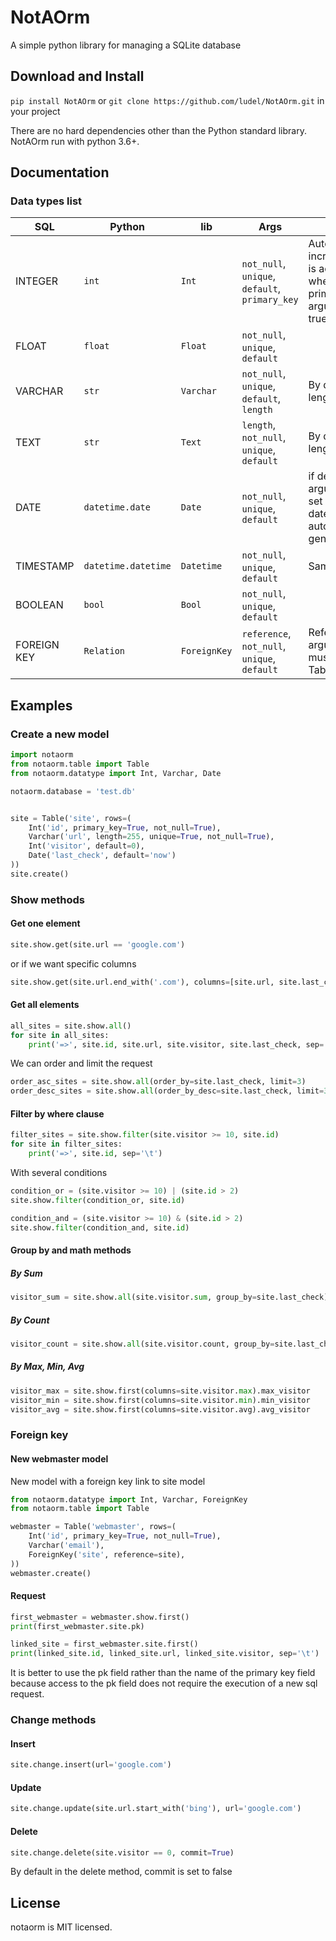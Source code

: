 # NotAOrm
A simple python library for managing a SQLite database


## Download and Install
`pip install NotAOrm` or `git clone https://github.com/ludel/NotAOrm.git` in your project

There are no hard dependencies other than the Python standard library. NotAOrm run with python 3.6+.

## Documentation

### Data types list
SQL | Python | lib | Args | Note
--- | --- | --- | --- | ---
INTEGER | `int` | `Int` |  `not_null`, `unique`, `default`, `primary_key` | Automatic incrementation is activated when the primary_key argument is true
FLOAT | `float` | `Float` | `not_null`, `unique`, `default`
VARCHAR | `str` | `Varchar` | `not_null`, `unique`, `default`, `length` | By default length is 255
TEXT | `str` | `Text` | `length`, `not_null`, `unique`, `default` | By default length is 5000
DATE | `datetime.date` | `Date` | `not_null`, `unique`, `default` | if default argument is set to `now`, the date will be automatically generate  
TIMESTAMP | `datetime.datetime` | `Datetime` | `not_null`, `unique`, `default` | Same as `Date`
BOOLEAN | `bool` | `Bool` | `not_null`, `unique`, `default`
FOREIGN KEY | `Relation` | `ForeignKey` | `reference`, `not_null`, `unique`, `default` | Reference argument must be a Table object

## Examples

### Create a new model
```python
import notaorm
from notaorm.table import Table
from notaorm.datatype import Int, Varchar, Date

notaorm.database = 'test.db'


site = Table('site', rows=(
    Int('id', primary_key=True, not_null=True),
    Varchar('url', length=255, unique=True, not_null=True),
    Int('visitor', default=0),
    Date('last_check', default='now')
))
site.create()
```

### Show methods

#### Get one element
```python
site.show.get(site.url == 'google.com')
```
or if we want specific columns
```python
site.show.get(site.url.end_with('.com'), columns=[site.url, site.last_check])
```

#### Get all elements
```python
all_sites = site.show.all()
for site in all_sites:
    print('=>', site.id, site.url, site.visitor, site.last_check, sep='\t')
```

We can order and limit the request

```python
order_asc_sites = site.show.all(order_by=site.last_check, limit=3)
order_desc_sites = site.show.all(order_by_desc=site.last_check, limit=3)
```

#### Filter by where clause
```python
filter_sites = site.show.filter(site.visitor >= 10, site.id)
for site in filter_sites:
    print('=>', site.id, sep='\t')
```

With several conditions
```python
condition_or = (site.visitor >= 10) | (site.id > 2)
site.show.filter(condition_or, site.id)

condition_and = (site.visitor >= 10) & (site.id > 2)
site.show.filter(condition_and, site.id)
```

#### Group by and math methods
##### By Sum
```python
visitor_sum = site.show.all(site.visitor.sum, group_by=site.last_check)
```
##### By Count
```python
visitor_count = site.show.all(site.visitor.count, group_by=site.last_check)
```
##### By Max, Min, Avg
```python
visitor_max = site.show.first(columns=site.visitor.max).max_visitor
visitor_min = site.show.first(columns=site.visitor.min).min_visitor
visitor_avg = site.show.first(columns=site.visitor.avg).avg_visitor
```

### Foreign key

#### New webmaster model

New model with a foreign key link to site model
```python
from notaorm.datatype import Int, Varchar, ForeignKey
from notaorm.table import Table

webmaster = Table('webmaster', rows=(
    Int('id', primary_key=True, not_null=True),
    Varchar('email'),
    ForeignKey('site', reference=site),
))
webmaster.create()
```

#### Request
```python
first_webmaster = webmaster.show.first()
print(first_webmaster.site.pk)

linked_site = first_webmaster.site.first()
print(linked_site.id, linked_site.url, linked_site.visitor, sep='\t')
```
It is better to use the pk field rather than the name of the primary key field because access to the pk field does not require
the execution of a new sql request.

### Change methods
#### Insert 
```python
site.change.insert(url='google.com')
```

#### Update 
```python
site.change.update(site.url.start_with('bing'), url='google.com')
```

#### Delete 
```python
site.change.delete(site.visitor == 0, commit=True)
```
By default in the delete method, commit is set to false 


## License

notaorm is MIT licensed.
